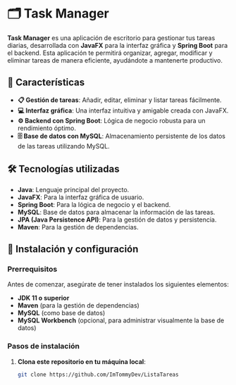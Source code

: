 # 🗂️ Task Manager

**Task Manager** es una aplicación de escritorio para gestionar tus tareas diarias, desarrollada con **JavaFX** para la interfaz gráfica y **Spring Boot** para el backend. Esta aplicación te permitirá organizar, agregar, modificar y eliminar tareas de manera eficiente, ayudándote a mantenerte productivo.

## 🚀 Características
- **📋 Gestión de tareas**: Añadir, editar, eliminar y listar tareas fácilmente.
- **💻 Interfaz gráfica**: Una interfaz intuitiva y amigable creada con JavaFX.
- **⚙️ Backend con Spring Boot**: Lógica de negocio robusta para un rendimiento óptimo.
- **🗄️ Base de datos con MySQL**: Almacenamiento persistente de los datos de las tareas utilizando MySQL.

## 🛠️ Tecnologías utilizadas
- **Java**: Lenguaje principal del proyecto.
- **JavaFX**: Para la interfaz gráfica de usuario.
- **Spring Boot**: Para la lógica de negocio y el backend.
- **MySQL**: Base de datos para almacenar la información de las tareas.
- **JPA (Java Persistence API)**: Para la gestión de datos y persistencia.
- **Maven**: Para la gestión de dependencias.

## 📝 Instalación y configuración

### Prerrequisitos
Antes de comenzar, asegúrate de tener instalados los siguientes elementos:
- **JDK 11 o superior**
- **Maven** (para la gestión de dependencias)
- **MySQL** (como base de datos)
- **MySQL Workbench** (opcional, para administrar visualmente la base de datos)

### Pasos de instalación
1. **Clona este repositorio en tu máquina local**:
   ```bash
   git clone https://github.com/ImTommyDev/ListaTareas
